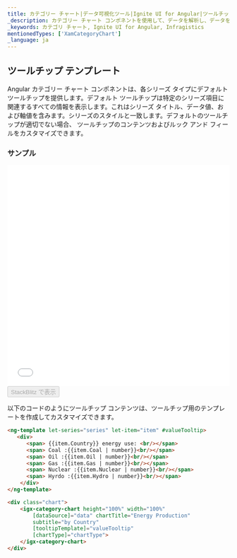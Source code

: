 ```yaml
---
title: カテゴリー チャート|データ可視化ツール|Ignite UI for Angular|ツールチップ テンプレート|インフラジスティックス
_description: カテゴリー チャート コンポネントを使用して、データを解析し、データを表すための最適なチャート タイプを自動的に選択します。視覚化のチャート タイプについて説明します。
_keywords: カテゴリ チャート, Ignite UI for Angular, Infragistics
mentionedTypes: ['XamCategoryChart']
_language: ja
---
```


## ツールチップ テンプレート

Angular カテゴリー チャート コンポネントは、各シリーズ タイプにデフォルト ツールチップを提供します。デフォルト ツールチップは特定のシリーズ項目に関連するすべての情報を表示します。これはシリーズ タイトル、データ値、および軸値を含みます。シリーズのスタイルと一致します。デフォルトのツールチップが適切でない場合、 ツールチップのコンテンツおよびルック アンド フィールをカスタマイズできます。

### サンプル

<div class="sample-container loading" style="height: 500px">
    <iframe id="category-chart-tooltip-template-iframe" src='{environment:dvDemosBaseUrl}/charts/category-chart-tooltip-template' width="100%" height="100%" seamless frameBorder="0" onload="onXPlatSampleIframeContentLoaded(this);"></iframe>
</div>
<div>
    <button data-localize="stackblitz" disabled class="stackblitz-btn"   data-iframe-id="category-chart-tooltip-template-iframe" data-demos-base-url="{environment:dvDemosBaseUrl}">StackBlitz で表示
    </button>
</div>

<div class="divider--half"></div>

以下のコードのようにツールチップ コンテンツは、ツールチップ用のテンプレートを作成してカスタマイズできます。

```html
<ng-template let-series="series" let-item="item" #valueTooltip>
   <div>
      <span> {{item.Country}} energy use: <br/></span>
      <span> Coal :{{item.Coal | number}}<br/></span>
      <span> Oil :{{item.Oil | number}}<br/></span>
      <span> Gas :{{item.Gas | number}}<br/></span>
      <span> Nuclear :{{item.Nuclear | number}}<br/></span>
      <span> Hyrdo :{{item.Hydro | number}}<br/></span>
    </div>
</ng-template>

<div class="chart">
    <igx-category-chart height="100%" width="100%"
        [dataSource]="data" chartTitle="Energy Production"
        subtitle="by Country"
        [tooltipTemplate]="valueTooltip"
        [chartType]="chartType">
    </igx-category-chart>
</div>
```

